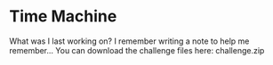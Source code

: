 # Time Machine

What was I last working on? I remember writing a note to help me remember...
You can download the challenge files here:
challenge.zip
